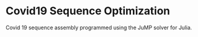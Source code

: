 # Covid19 Sequence Optimization
Covid 19 sequence assembly programmed using the JuMP solver for Julia. 
